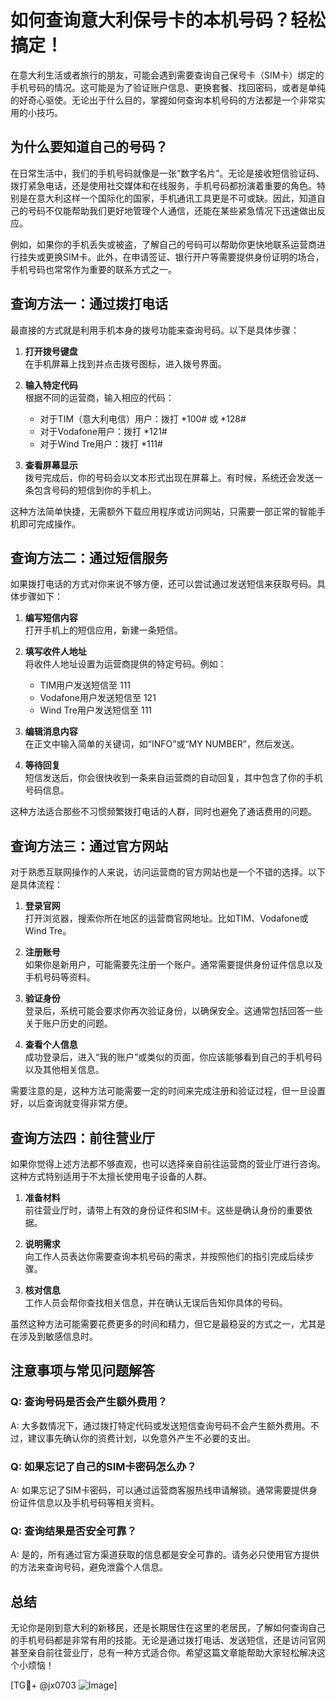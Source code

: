 # 如何查询意大利保号卡的本机号码？轻松搞定！
在意大利生活或者旅行的朋友，可能会遇到需要查询自己保号卡（SIM卡）绑定的手机号码的情况。这可能是为了验证账户信息、更换套餐、找回密码，或者是单纯的好奇心驱使。无论出于什么目的，掌握如何查询本机号码的方法都是一个非常实用的小技巧。

## 为什么要知道自己的号码？
在日常生活中，我们的手机号码就像是一张“数字名片”。无论是接收短信验证码、拨打紧急电话，还是使用社交媒体和在线服务，手机号码都扮演着重要的角色。特别是在意大利这样一个国际化的国家，手机通讯工具更是不可或缺。因此，知道自己的号码不仅能帮助我们更好地管理个人通信，还能在某些紧急情况下迅速做出反应。

例如，如果你的手机丢失或被盗，了解自己的号码可以帮助你更快地联系运营商进行挂失或更换SIM卡。此外，在申请签证、银行开户等需要提供身份证明的场合，手机号码也常常作为重要的联系方式之一。

## 查询方法一：通过拨打电话
最直接的方式就是利用手机本身的拨号功能来查询号码。以下是具体步骤：

1. **打开拨号键盘**  
   在手机屏幕上找到并点击拨号图标，进入拨号界面。

2. **输入特定代码**  
   根据不同的运营商，输入相应的代码：
   - 对于TIM（意大利电信）用户：拨打 *100# 或 *128#
   - 对于Vodafone用户：拨打 *121#
   - 对于Wind Tre用户：拨打 *111#

3. **查看屏幕显示**  
   拨号完成后，你的号码会以文本形式出现在屏幕上。有时候，系统还会发送一条包含号码的短信到你的手机上。

这种方法简单快捷，无需额外下载应用程序或访问网站，只需要一部正常的智能手机即可完成操作。

## 查询方法二：通过短信服务
如果拨打电话的方式对你来说不够方便，还可以尝试通过发送短信来获取号码。具体步骤如下：

1. **编写短信内容**  
   打开手机上的短信应用，新建一条短信。

2. **填写收件人地址**  
   将收件人地址设置为运营商提供的特定号码。例如：
   - TIM用户发送短信至 111
   - Vodafone用户发送短信至 121
   - Wind Tre用户发送短信至 111

3. **编辑消息内容**  
   在正文中输入简单的关键词，如“INFO”或“MY NUMBER”，然后发送。

4. **等待回复**  
   短信发送后，你会很快收到一条来自运营商的自动回复，其中包含了你的手机号码信息。

这种方法适合那些不习惯频繁拨打电话的人群，同时也避免了通话费用的问题。

## 查询方法三：通过官方网站
对于熟悉互联网操作的人来说，访问运营商的官方网站也是一个不错的选择。以下是具体流程：

1. **登录官网**  
   打开浏览器，搜索你所在地区的运营商官网地址。比如TIM、Vodafone或Wind Tre。

2. **注册账号**  
   如果你是新用户，可能需要先注册一个账户。通常需要提供身份证件信息以及手机号码等资料。

3. **验证身份**  
   登录后，系统可能会要求你再次验证身份，以确保安全。这通常包括回答一些关于账户历史的问题。

4. **查看个人信息**  
   成功登录后，进入“我的账户”或类似的页面，你应该能够看到自己的手机号码以及其他相关信息。

需要注意的是，这种方法可能需要一定的时间来完成注册和验证过程，但一旦设置好，以后查询就变得非常方便。

## 查询方法四：前往营业厅
如果你觉得上述方法都不够直观，也可以选择亲自前往运营商的营业厅进行咨询。这种方式特别适用于不太擅长使用电子设备的人群。

1. **准备材料**  
   前往营业厅时，请带上有效的身份证件和SIM卡。这些是确认身份的重要依据。

2. **说明需求**  
   向工作人员表达你需要查询本机号码的需求，并按照他们的指引完成后续步骤。

3. **核对信息**  
   工作人员会帮你查找相关信息，并在确认无误后告知你具体的号码。

虽然这种方法可能需要花费更多的时间和精力，但它是最稳妥的方式之一，尤其是在涉及到敏感信息时。

## 注意事项与常见问题解答
### Q: 查询号码是否会产生额外费用？
A: 大多数情况下，通过拨打特定代码或发送短信查询号码不会产生额外费用。不过，建议事先确认你的资费计划，以免意外产生不必要的支出。

### Q: 如果忘记了自己的SIM卡密码怎么办？
A: 如果忘记了SIM卡密码，可以通过运营商客服热线申请解锁。通常需要提供身份证件信息以及手机号码等相关资料。

### Q: 查询结果是否安全可靠？
A: 是的，所有通过官方渠道获取的信息都是安全可靠的。请务必只使用官方提供的方法来查询号码，避免泄露个人信息。

## 总结
无论你是刚到意大利的新移民，还是长期居住在这里的老居民，了解如何查询自己的手机号码都是非常有用的技能。无论是通过拨打电话、发送短信，还是访问官网甚至亲自前往营业厅，总有一种方式适合你。希望这篇文章能帮助大家轻松解决这个小烦恼！

[TG💪+ @jx0703 ![Image](https://github.com/user-attachments/assets/dbca1d08-cadb-493c-b0ec-ad6f7a83f270)]